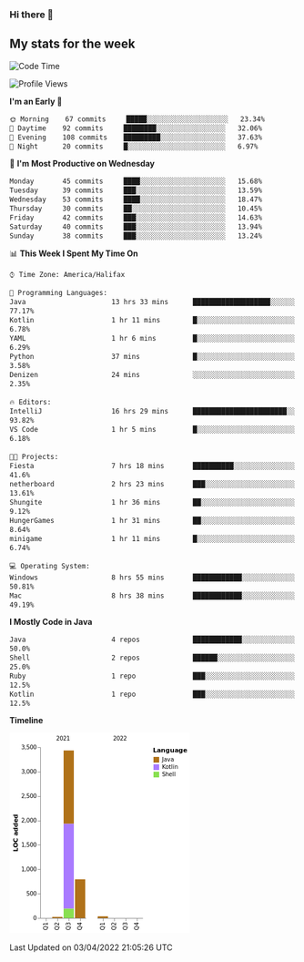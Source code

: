 ### Hi there 👋

## My stats for the week
<!--START_SECTION:waka-->
![Code Time](http://img.shields.io/badge/Code%20Time-149%20hrs%2040%20mins-blue)

![Profile Views](http://img.shields.io/badge/Profile%20Views-0-blue)

**I'm an Early 🐤** 

```text
🌞 Morning    67 commits     █████░░░░░░░░░░░░░░░░░░░░   23.34% 
🌆 Daytime    92 commits     ████████░░░░░░░░░░░░░░░░░   32.06% 
🌃 Evening    108 commits    █████████░░░░░░░░░░░░░░░░   37.63% 
🌙 Night      20 commits     █░░░░░░░░░░░░░░░░░░░░░░░░   6.97%

```
📅 **I'm Most Productive on Wednesday** 

```text
Monday       45 commits     ████░░░░░░░░░░░░░░░░░░░░░   15.68% 
Tuesday      39 commits     ███░░░░░░░░░░░░░░░░░░░░░░   13.59% 
Wednesday    53 commits     ████░░░░░░░░░░░░░░░░░░░░░   18.47% 
Thursday     30 commits     ██░░░░░░░░░░░░░░░░░░░░░░░   10.45% 
Friday       42 commits     ███░░░░░░░░░░░░░░░░░░░░░░   14.63% 
Saturday     40 commits     ███░░░░░░░░░░░░░░░░░░░░░░   13.94% 
Sunday       38 commits     ███░░░░░░░░░░░░░░░░░░░░░░   13.24%

```


📊 **This Week I Spent My Time On** 

```text
⌚︎ Time Zone: America/Halifax

💬 Programming Languages: 
Java                     13 hrs 33 mins      ███████████████████░░░░░░   77.17% 
Kotlin                   1 hr 11 mins        █░░░░░░░░░░░░░░░░░░░░░░░░   6.78% 
YAML                     1 hr 6 mins         █░░░░░░░░░░░░░░░░░░░░░░░░   6.29% 
Python                   37 mins             █░░░░░░░░░░░░░░░░░░░░░░░░   3.58% 
Denizen                  24 mins             ░░░░░░░░░░░░░░░░░░░░░░░░░   2.35%

🔥 Editors: 
IntelliJ                 16 hrs 29 mins      ███████████████████████░░   93.82% 
VS Code                  1 hr 5 mins         █░░░░░░░░░░░░░░░░░░░░░░░░   6.18%

🐱‍💻 Projects: 
Fiesta                   7 hrs 18 mins       ██████████░░░░░░░░░░░░░░░   41.6% 
netherboard              2 hrs 23 mins       ███░░░░░░░░░░░░░░░░░░░░░░   13.61% 
Shungite                 1 hr 36 mins        ██░░░░░░░░░░░░░░░░░░░░░░░   9.12% 
HungerGames              1 hr 31 mins        ██░░░░░░░░░░░░░░░░░░░░░░░   8.64% 
minigame                 1 hr 11 mins        █░░░░░░░░░░░░░░░░░░░░░░░░   6.74%

💻 Operating System: 
Windows                  8 hrs 55 mins       ████████████░░░░░░░░░░░░░   50.81% 
Mac                      8 hrs 38 mins       ████████████░░░░░░░░░░░░░   49.19%

```

**I Mostly Code in Java** 

```text
Java                     4 repos             ████████████░░░░░░░░░░░░░   50.0% 
Shell                    2 repos             ██████░░░░░░░░░░░░░░░░░░░   25.0% 
Ruby                     1 repo              ███░░░░░░░░░░░░░░░░░░░░░░   12.5% 
Kotlin                   1 repo              ███░░░░░░░░░░░░░░░░░░░░░░   12.5%

```


**Timeline**

![Chart not found](https://raw.githubusercontent.com/lyndseyy/lyndseyy/main/charts/bar_graph.png) 


 Last Updated on 03/04/2022 21:05:26 UTC
<!--END_SECTION:waka-->